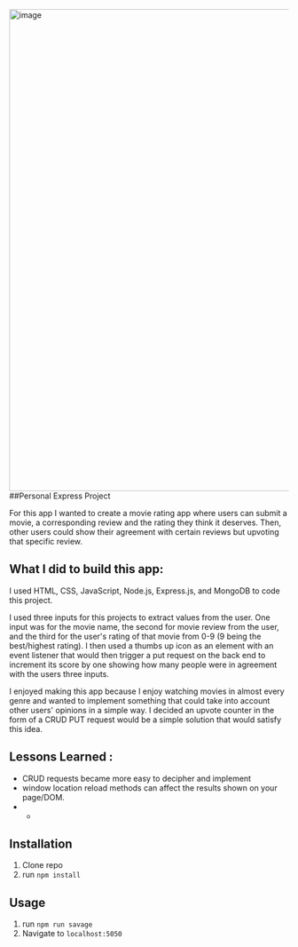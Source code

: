 <img width="868" alt="image" src="https://github.com/fjh321/personal-express-project-FJH/assets/64885403/d23a60b5-0b7b-4bca-8faa-b6b35ff941f6">
##Personal Express Project

For this app I wanted to create a movie rating app where users can submit a movie, a corresponding review and the rating they think it deserves. Then, other users could show their agreement with certain reviews but upvoting that specific review.

## What I did to build this app:
I used HTML, CSS, JavaScript, Node.js, Express.js, and MongoDB to code this project.

I used three inputs for this projects to extract values from the user. One input was for the movie name, the second for movie review from the user, and the third for the user's rating of that movie from 0-9 (9 being the best/highest rating). I then used a thumbs up icon as an element with an event listener that would then trigger a put request on the back end to increment its score by one showing how many people were in agreement with the users three inputs. 

I enjoyed making this app because I enjoy watching movies in almost every genre and wanted to implement something that could take into account other users' opinions in a simple way. I decided an upvote counter in the form of a CRUD PUT request would be a simple solution that would satisfy this idea. 

## Lessons Learned :
* CRUD requests became more easy to decipher and implement
* window location reload methods can affect the results shown on your page/DOM.
* *

## Installation

1. Clone repo
2. run `npm install`

## Usage

1. run `npm run savage`
2. Navigate to `localhost:5050`
